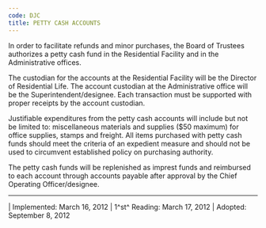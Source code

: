 ```yaml
---
code: DJC
title: PETTY CASH ACCOUNTS
---
```


In order to facilitate refunds and minor purchases, the Board of
Trustees authorizes a petty cash fund in the Residential Facility and in
the Administrative offices.

The custodian for the accounts at the Residential Facility will be the
Director of Residential Life. The account custodian at the
Administrative office will be the Superintendent/designee. Each
transaction must be supported with proper receipts by the account
custodian.

Justifiable expenditures from the petty cash accounts will include but
not be limited to: miscellaneous materials and supplies (\$50 maximum)
for office supplies, stamps and freight. All items purchased with petty
cash funds should meet the criteria of an expedient measure and should
not be used to circumvent established policy on purchasing authority.

The petty cash funds will be replenished as imprest funds and reimbursed
to each account through accounts payable after approval by the Chief
Operating Officer/designee.

------------------------------------------------------------------------

| Implemented: March 16, 2012
| 1^st^ Reading: March 17, 2012
| Adopted: September 8, 2012
